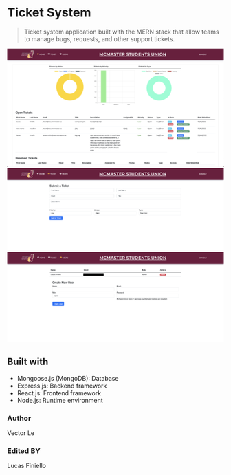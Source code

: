 # Ticket System

> Ticket system application built with the MERN stack that allow teams to manage bugs, requests, and other support tickets.

![Ticket System Dashboard Home](/public/assets/screenshots/ticket_system_dashboard_home.png)
![Ticket System Submit Ticket](/public/assets/screenshots/ticket_system_submit_ticket.png)
![Ticket System Manage Users](/public/assets/screenshots/ticket_system_manage_users.png)


## Built with
* Mongoose.js (MongoDB): Database
* Express.js: Backend framework
* React.js: Frontend framework
* Node.js: Runtime environment

### Author

Vector Le

### Edited BY

Lucas Finiello

